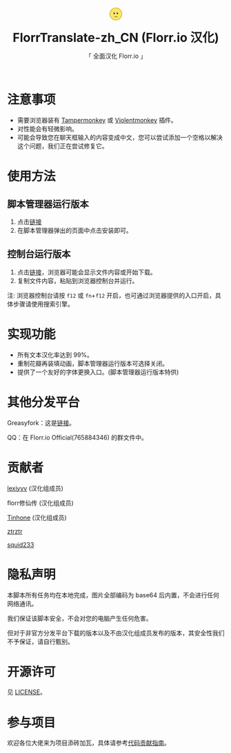 <div align="center">
  <img src="./florrIcon-32x32.png"></img>

  <b style="font-size:2em">FlorrTranslate-zh_CN (Florr.io 汉化)</b>

  <p>「 全面汉化 Florr.io 」</p>
</div>

<br>

# 注意事项
- 需要浏览器装有 [Tampermonkey](https://tampermonkey.net/) 或 [Violentmonkey](https://violentmonkey.github.io/) 插件。
- 对性能会有轻微影响。
- 可能会导致您在聊天框输入的内容变成中文，您可以尝试添加一个空格以解决这个问题，我们正在尝试修复它。


# 使用方法
## 脚本管理器运行版本
1. 点击[链接](https://raw.githubusercontent.com/FlorrModsTeam/FlorrTranslate-zh_CN/master/src/script-manager-version.user.js)
2. 在脚本管理器弹出的页面中点击安装即可。

## 控制台运行版本
1. 点击[链接](https://raw.githubusercontent.com/FlorrModsTeam/FlorrTranslate-zh_CN/master/src/browser-console-version.txt)，浏览器可能会显示文件内容或开始下载。
2. 复制文件内容，粘贴到浏览器控制台并运行。

注: 浏览器控制台请按 `f12` 或 `fn`+`f12` 开启，也可通过浏览器提供的入口开启，具体步骤请使用搜索引擎。


# 实现功能
- 所有文本汉化率达到 99%。
- 重制花瓣再装填动画，脚本管理器运行版本可选择关闭。
- 提供了一个友好的字体更换入口。(脚本管理器运行版本特供)


# 其他分发平台
Greasyfork：这是[链接](https://greasyfork.org/zh-CN/scripts/462298)。

QQ：在 Florr.io Official(765884346) 的群文件中。


# 贡献者
[lexiyvv](https://github.com/lexiyvv) (汉化组成员)

florr修仙传 (汉化组成员)

[Tinhone](https://github.com/Tinhone) (汉化组成员)

[ztrztr](https://github.com/ZhongTianrui)

[squid233](https://github.com/squid233)


# 隐私声明
本脚本所有任务均在本地完成，图片全部编码为 base64 后内置，不会进行任何网络通讯。

我们保证该脚本安全，不会对您的电脑产生任何危害。

但对于非官方分发平台下载的版本以及不由汉化组成员发布的版本，其安全性我们不予保证，请自行甄别。


# 开源许可
见 [LICENSE](./LICENSE)。


# 参与项目
欢迎各位大佬来为项目添砖加瓦，具体请参考[代码贡献指南](./CONTRIBUTING.md)。